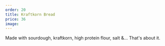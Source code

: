 ```yaml
---
order: 20
title: Kraftkorn Bread
price: 36
image:
---
```


Made with sourdough, kraftkorn, high protein flour, salt &... That's about it.
